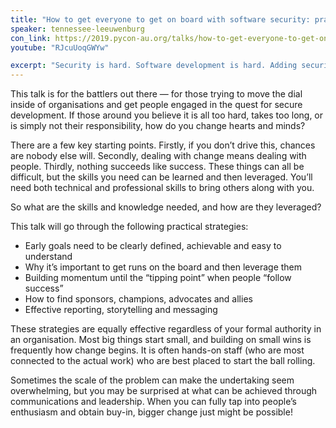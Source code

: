 ```yaml
---
title: "How to get everyone to get on board with software security: practical tips and suggestions."
speaker: tennessee-leeuwenburg
con_link: https://2019.pycon-au.org/talks/how-to-get-everyone-to-get-on-board-with-software-security-practical-tips-and-suggestions
youtube: "RJcuUoqGWYw"

excerpt: "Security is hard. Software development is hard. Adding security objectives to development projects can seem overwhelming and is an often-overlooked aspect of cybersecurity. This talk will give you the tools, techniques and knowledge needed to get traction and bring people on board."
---
```


This talk is for the battlers out there — for those trying to move the dial inside of organisations and get people engaged in the quest for secure development. If those around you believe it is all too hard, takes too long, or is simply not their responsibility, how do you change hearts and minds?

There are a few key starting points. Firstly, if you don’t drive this, chances are nobody else will. Secondly, dealing with change means dealing with people. Thirdly, nothing succeeds like success. These things can all be difficult, but the skills you need can be learned and then leveraged. You’ll need both technical and professional skills to bring others along with you.

So what are the skills and knowledge needed, and how are they leveraged?

This talk will go through the following practical strategies:

- Early goals need to be clearly defined, achievable and easy to understand
- Why it’s important to get runs on the board and then leverage them
- Building momentum until the “tipping point” when people “follow success”
- How to find sponsors, champions, advocates and allies
- Effective reporting, storytelling and messaging

These strategies are equally effective regardless of your formal authority in an organisation. Most big things start small, and building on small wins is frequently how change begins. It is often hands-on staff (who are most connected to the actual work) who are best placed to start the ball rolling.

Sometimes the scale of the problem can make the undertaking seem overwhelming, but you may be surprised at what can be achieved through communications and leadership. When you can fully tap into people’s enthusiasm and obtain buy-in, bigger change just might be possible!